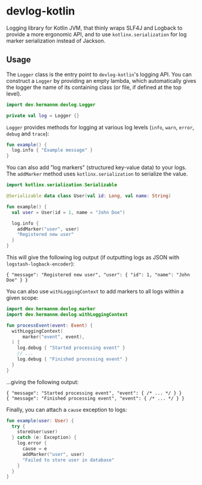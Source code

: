 # devlog-kotlin

Logging library for Kotlin JVM, that thinly wraps SLF4J and Logback to provide a more ergonomic API,
and to use `kotlinx.serialization` for log marker serialization instead of Jackson.

## Usage

The `Logger` class is the entry point to `devlog-kotlin`'s logging API. You can construct a `Logger`
by providing an empty lambda, which automatically gives the logger the name of its containing class
(or file, if defined at the top level).

```kotlin
import dev.hermannm.devlog.Logger

private val log = Logger {}
```

`Logger` provides methods for logging at various log levels (`info`, `warn`, `error`, `debug` and
`trace`):

```kotlin
fun example() {
  log.info { "Example message" }
}
```

You can also add "log markers" (structured key-value data) to your logs. The `addMarker` method
uses `kotlinx.serialization` to serialize the value.

```kotlin
import kotlinx.serialization.Serializable

@Serializable data class User(val id: Long, val name: String)

fun example() {
  val user = User(id = 1, name = "John Doe")

  log.info {
    addMarker("user", user)
    "Registered new user"
  }
}
```

This will give the following log output (if outputting logs as JSON with
`logstash-logback-encoder`):

```jsonc
{ "message": "Registered new user", "user": { "id": 1, "name": "John Doe" } }
```

You can also use `withLoggingContext` to add markers to all logs within a given scope:

```kotlin
import dev.hermannm.devlog.marker
import dev.hermannm.devlog.withLoggingContext

fun processEvent(event: Event) {
  withLoggingContext(
      marker("event", event),
  ) {
    log.debug { "Started processing event" }
    // ...
    log.debug { "Finished processing event" }
  }
}
```

...giving the following output:

```jsonc
{ "message": "Started processing event", "event": { /* ... */ } }
{ "message": "Finished processing event", "event": { /* ... */ } }
```

Finally, you can attach a `cause` exception to logs:

```kotlin
fun example(user: User) {
  try {
    storeUser(user)
  } catch (e: Exception) {
    log.error {
      cause = e
      addMarker("user", user)
      "Failed to store user in database"
    }
  }
}
```
